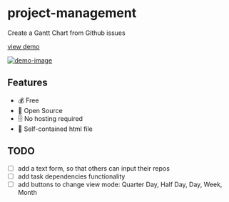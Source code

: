 # project-management

Create a Gantt Chart from Github issues

[view demo]

[![demo-image]](https://forward-lang.github.io/project-management/)


[view demo]: https://forward-lang.github.io/project-management/
[demo-image]: https://user-images.githubusercontent.com/81762173/133802684-8aaa323d-7dcc-4f0f-b10f-94486981f1dc.png

## Features

- 💰 Free
- 📖 Open Source
- 🗄️ No hosting required
- 🐣 Self-contained html file

## TODO

- [ ] add a text form, so that others can input their repos
- [ ] add task dependencies functionality
- [ ] add buttons to change view mode: Quarter Day, Half Day, Day, Week, Month 
